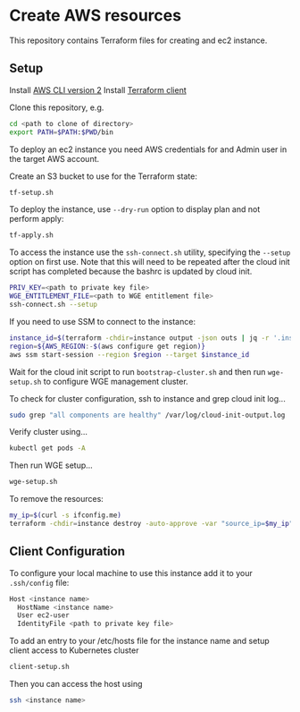 # Create AWS resources

This repository contains Terraform files for creating and ec2 instance.

## Setup

Install [AWS CLI version 2](https://docs.aws.amazon.com/cli/latest/userguide/install-cliv2-mac.html)
Install [Terraform client](https://learn.hashicorp.com/tutorials/terraform/install-cli)

Clone this repository, e.g.

```bash
cd <path to clone of directory>
export PATH=$PATH:$PWD/bin
```

To deploy an ec2 instance you need AWS credentials for and Admin user in the target AWS account.

Create an S3 bucket to use for the Terraform state:

```bash
tf-setup.sh
```

To deploy the instance, use `--dry-run` option to display plan and not perform apply:

```bash
tf-apply.sh
```

To access the instance use the `ssh-connect.sh` utility, specifying the `--setup` option on first use.
Note that this will need to be repeated after the cloud init script has completed because the bashrc is updated by cloud init.

```bash
PRIV_KEY=<path to private key file>
WGE_ENTITLEMENT_FILE=<path to WGE entitlement file>
ssh-connect.sh --setup
```

If you need to use SSM to connect to the instance:

```bash
instance_id=$(terraform -chdir=instance output -json outs | jq -r '.instance_id')
region=${AWS_REGION:-$(aws configure get region)}
aws ssm start-session --region $region --target $instance_id
```

Wait for the cloud init script to run `bootstrap-cluster.sh` and then run `wge-setup.sh` to configure WGE management cluster.

To check for cluster configuration, ssh to instance and grep cloud init log...

```bash
sudo grep "all components are healthy" /var/log/cloud-init-output.log
```

Verify cluster using...

```bash
kubectl get pods -A
```

Then run WGE setup...

```bash
wge-setup.sh
```

To remove the resources:

```bash
my_ip=$(curl -s ifconfig.me)
terraform -chdir=instance destroy -auto-approve -var "source_ip=$my_ip"
```

## Client Configuration

To configure your local machine to use this instance add it to your `.ssh/config` file:

```bash
Host <instance name>
  HostName <instance name>
  User ec2-user
  IdentityFile <path to private key file>
```

To add an entry to your /etc/hosts file for the instance name and setup client access to Kubernetes cluster

```bash
client-setup.sh
```

Then you can access the host using

```bash
ssh <instance name>
```
